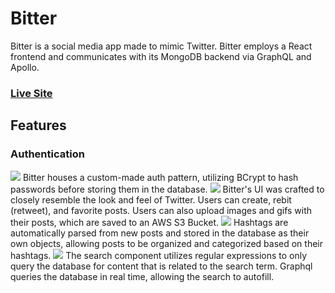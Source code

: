 # Bitter

Bitter is a social media app made to mimic Twitter. Bitter employs a React frontend and communicates with its MongoDB backend via GraphQL and Apollo.

### [Live Site](https://meetin-mern.herokuapp.com/)

## Features

### Authentication

<img src="https://user-images.githubusercontent.com/55020778/77697420-10f71200-6f6c-11ea-9486-c53b1285fe82.png">
Bitter houses a custom-made auth pattern, utilizing BCrypt to hash passwords before storing them in the database. 

<img src="https://user-images.githubusercontent.com/55020778/77697561-4e5b9f80-6f6c-11ea-94a1-3fc73e70439b.png">
Bitter's UI was crafted to closely resemble the look and feel of Twitter. Users can create, rebit (retweet), and favorite posts. Users can also upload images and gifs with their posts, which are saved to an AWS S3 Bucket.

<img src="https://user-images.githubusercontent.com/55020778/77697578-587d9e00-6f6c-11ea-8b67-fdbb2e88f635.png">
Hashtags are automatically parsed from new posts and stored in the database as their own objects, allowing posts to be organized and categorized based on their hashtags.

<img src="https://user-images.githubusercontent.com/55020778/77697539-43087400-6f6c-11ea-890d-350f100c68ac.png">
The search component utilizes regular expressions to only query the database for content that is related to the search term. Graphql queries the database in real time, allowing the search to autofill.

